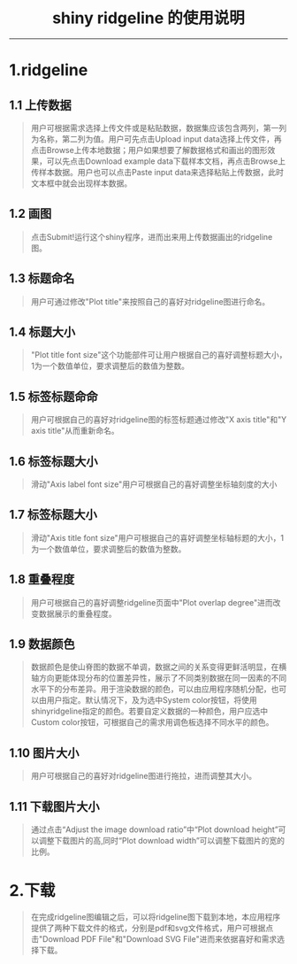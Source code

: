  <h1><center> shiny ridgeline 的使用说明 </center></h1>


*****

# 1.ridgeline
>
## **1.1 上传数据**
>用户可根据需求选择上传文件或是粘贴数据，数据集应该包含两列，第一列为名称，第二列为值。用户可先点击Upload input data选择上传文件，再点击Browse上传本地数据；用户如果想要了解数据格式和画出的图形效果，可以先点击Download example data下载样本文档，再点击Browse上传样本数据。用户也可以点击Paste input data来选择粘贴上传数据，此时文本框中就会出现样本数据。
## **1.2 画图**
>点击Submit!运行这个shiny程序，进而出来用上传数据画出的ridgeline图。
## **1.3 标题命名**
>用户可通过修改"Plot title"来按照自己的喜好对ridgeline图进行命名。
## **1.4 标题大小**
>"Plot title font size"这个功能部件可让用户根据自己的喜好调整标题大小，1为一个数值单位，要求调整后的数值为整数。
## **1.5 标签标题命命**
>用户可根据自己的喜好对ridgeline图的标签标题通过修改"X axis title"和"Y axis title"从而重新命名。
## **1.6 标签标题大小**
>滑动"Axis label font size"用户可根据自己的喜好调整坐标轴刻度的大小
## **1.7 标签标题大小**
>滑动"Axis title font size"用户可根据自己的喜好调整坐标轴标题的大小，1为一个数值单位，要求调整后的数值为整数。
## **1.8 重叠程度**
>用户可根据自己的喜好调整ridgeline页面中"Plot overlap degree"进而改变数据展示的重叠程度。
## **1.9 数据颜色**
>数据颜色是使山脊图的数据不单调，数据之间的关系变得更鲜活明显，在横轴方向更能体现分布的位置差异性，展示了不同类别数据在同一因素的不同水平下的分布差异。用于渲染数据的颜色，可以由应用程序随机分配，也可以由用户指定。默认情况下，及为选中System color按钮，将使用shinyridgeline指定的颜色。若要自定义数据的一种颜色，用户应选中Custom color按钮，可根据自己的需求用调色板选择不同水平的颜色。
## **1.10 图片大小**
>用户可根据自己的喜好对ridgeline图进行拖拉，进而调整其大小。
## **1.11 下载图片大小**
>通过点击“Adjust the image download ratio”中“Plot download height”可以调整下载图片的高,同时“Plot download width”可以调整下载图片的宽的比例。
# 2.下载
>在完成ridgeline图编辑之后，可以将ridgeline图下载到本地，本应用程序提供了两种下载文件的格式，分别是pdf和svg文件格式，用户可根据点击"Download PDF File"和"Download SVG File"进而来依据喜好和需求选择下载。
